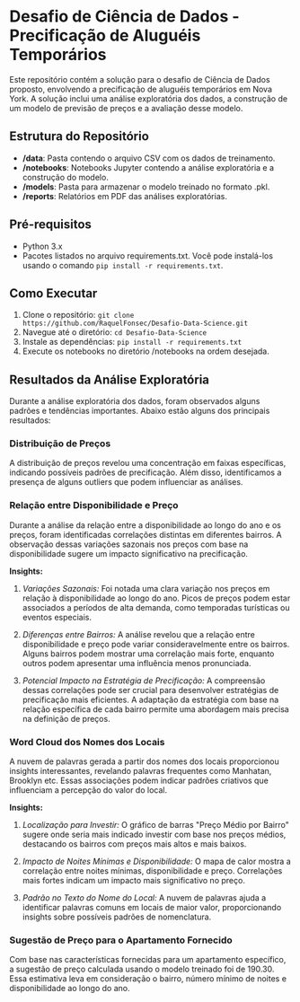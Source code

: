 # Desafio de Ciência de Dados - Precificação de Aluguéis Temporários

Este repositório contém a solução para o desafio de Ciência de Dados proposto, envolvendo a precificação de aluguéis temporários em Nova York. A solução inclui uma análise exploratória dos dados, a construção de um modelo de previsão de preços e a avaliação desse modelo.

## Estrutura do Repositório

- **/data**: Pasta contendo o arquivo CSV com os dados de treinamento.
- **/notebooks**: Notebooks Jupyter contendo a análise exploratória e a construção do modelo.
- **/models**: Pasta para armazenar o modelo treinado no formato .pkl.
- **/reports**: Relatórios em PDF das análises exploratórias.

## Pré-requisitos

- Python 3.x
- Pacotes listados no arquivo requirements.txt. Você pode instalá-los usando o comando `pip install -r requirements.txt`.

## Como Executar

1. Clone o repositório: `git clone https://github.com/RaquelFonsec/Desafio-Data-Science.git`
2. Navegue até o diretório: `cd Desafio-Data-Science`
3. Instale as dependências: `pip install -r requirements.txt`
4. Execute os notebooks no diretório /notebooks na ordem desejada.

## Resultados da Análise Exploratória

Durante a análise exploratória dos dados, foram observados alguns padrões e tendências importantes. Abaixo estão alguns dos principais resultados:

### Distribuição de Preços

A distribuição de preços revelou uma concentração em faixas específicas, indicando possíveis padrões de precificação. Além disso, identificamos a presença de alguns outliers que podem influenciar as análises.

### Relação entre Disponibilidade e Preço

Durante a análise da relação entre a disponibilidade ao longo do ano e os preços, foram identificadas correlações distintas em diferentes bairros. A observação dessas variações sazonais nos preços com base na disponibilidade sugere um impacto significativo na precificação.

**Insights:**

1. *Variações Sazonais:* Foi notada uma clara variação nos preços em relação à disponibilidade ao longo do ano. Picos de preços podem estar associados a períodos de alta demanda, como temporadas turísticas ou eventos especiais.

2. *Diferenças entre Bairros:* A análise revelou que a relação entre disponibilidade e preço pode variar consideravelmente entre os bairros. Alguns bairros podem mostrar uma correlação mais forte, enquanto outros podem apresentar uma influência menos pronunciada.

3. *Potencial Impacto na Estratégia de Precificação:* A compreensão dessas correlações pode ser crucial para desenvolver estratégias de precificação mais eficientes. A adaptação da estratégia com base na relação específica de cada bairro permite uma abordagem mais precisa na definição de preços.

### Word Cloud dos Nomes dos Locais

A nuvem de palavras gerada a partir dos nomes dos locais proporcionou insights interessantes, revelando palavras frequentes como Manhatan, Brooklyn etc. Essas associações podem indicar padrões criativos que influenciam a percepção do valor do local.

**Insights:**

1. *Localização para Investir:* O gráfico de barras "Preço Médio por Bairro" sugere onde seria mais indicado investir com base nos preços médios, destacando os bairros com preços mais altos e mais baixos.

2. *Impacto de Noites Mínimas e Disponibilidade:* O mapa de calor mostra a correlação entre noites mínimas, disponibilidade e preço. Correlações mais fortes indicam um impacto mais significativo no preço.

3. *Padrão no Texto do Nome do Local:* A nuvem de palavras ajuda a identificar palavras comuns em locais de maior valor, proporcionando insights sobre possíveis padrões de nomenclatura.

### Sugestão de Preço para o Apartamento Fornecido

Com base nas características fornecidas para um apartamento específico, a sugestão de preço calculada usando o modelo treinado foi de 190.30. Essa estimativa leva em consideração o bairro, número mínimo de noites e disponibilidade ao longo do ano.

